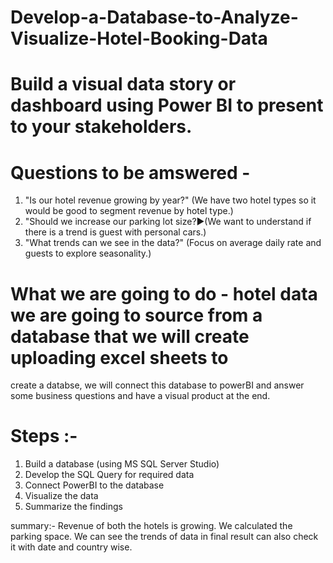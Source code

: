 # Develop-a-Database-to-Analyze-Visualize-Hotel-Booking-Data


# Build a visual data story or dashboard using Power BI to present to your stakeholders.

# Questions to be amswered -
1. "Is our hotel revenue growing by year?" (We have two hotel types so it would be good to segment revenue by hotel type.)
2. "Should we increase our parking lot size?►(We want to understand if there is a trend is guest with personal cars.)
3. "What trends can we see in the data?" (Focus on average daily rate and guests to explore seasonality.)

# What we are going to do - hotel data we are going to source from a database that we will create uploading excel sheets to
  create a databse, we will connect this database to powerBI and answer some business questions and have a visual product at the end.

# Steps :-
1. Build a database (using MS SQL Server Studio) 
2. Develop the SQL Query for required data
3. Connect PowerBI to the database
4. Visualize the data
5. Summarize the findings

summary:- Revenue of both the hotels is growing. We calculated the parking space. We can see the trends of data in final result can also check it with date and 
          country wise.
